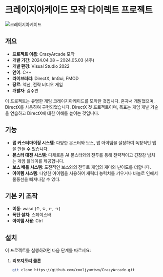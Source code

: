 # 크레이지아케이드 모작 다이렉트 프로젝트

![크레이지아케이드](https://ssl.nexon.com/s2/game/ca/ca2019/common/meta.jpg)

## 개요
- **프로젝트 이름**: CrazyArcade 모작
- **개발 기간**: 2024.04.08 ~ 2024.05.03 (4주)
- **개발 환경**: Visual Studio 2022
- **언어**: C++
- **라이브러리**: DirectX, ImGui, FMOD
- **장르**: 액션, 전략 비디오 게임
- **개발자**: 김주연

이 프로젝트는 유명한 게임 크레이지아케이드를 모작한 것입니다. 혼자서 개발했으며, DirectX를 사용하여 구현되었습니다. DirectX 첫 프로젝트이며, 목표는 게임 개발 기술을 연습하고 DirectX에 대한 이해를 높이는 것입니다.

## 기능
- **맵 커스터마이징 시스템**: 다양한 몬스터와 보스, 맵 아이템을 설정하여 독창적인 맵을 만들 수 있습니다.
- **몬스터 대전 시스템**: 다채로운 AI 몬스터와의 전투를 통해 전략적이고 긴장감 넘치는 게임 플레이를 제공합니다.
- **보스 배틀 시스템**: 도전적인 보스와의 전투로 게임의 재미와 난이도를 더합니다.
- **아이템 시스템**: 다양한 아이템을 사용하여 캐릭터 능력치를 키우거나 바늘로 인해서 물풍선을 빠져나갈 수 있다.

## 기본 키 조작
- **이동**: wasd (↑, ↓, ←, →)
- **폭탄 설치**: 스페이스바
- **아이템 사용**: Ctrl

## 설치
이 프로젝트를 실행하려면 다음 단계를 따르세요:

1. **리포지토리 클론**
   ```bash
   git clone https://github.com/cooljyumtwo/CrazyArcade.git
